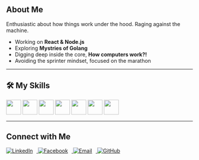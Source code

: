 ## About Me
Enthusiastic about how things work under the hood. Raging against the machine.
- Working on **React & Node.js**
- Exploring **Mystries of Golang**
- Digging deep inside the core, **How computers work?!**
- Avoiding the sprinter mindset, focused on the marathon

---

## 🛠️ My Skills

<p>
  <img src="https://cdn.jsdelivr.net/gh/devicons/devicon/icons/javascript/javascript-original.svg" height="40" />
  <img src="https://cdn.jsdelivr.net/gh/devicons/devicon/icons/react/react-original.svg" height="40" />
  <img src="https://cdn.jsdelivr.net/gh/devicons/devicon/icons/nodejs/nodejs-original.svg" height="40" />
  <img src="https://cdn.jsdelivr.net/gh/devicons/devicon/icons/mongodb/mongodb-original.svg" height="40" />
  <img src="https://cdn.jsdelivr.net/gh/devicons/devicon/icons/html5/html5-original.svg" height="40" />
  <img src="https://cdn.jsdelivr.net/gh/devicons/devicon/icons/css3/css3-original.svg" height="40" />
  <img src="https://cdn.jsdelivr.net/gh/devicons/devicon/icons/git/git-original.svg" height="40" />
</p>

---

## Connect with Me

<p>
  <a href="https://www.linkedin.com/in/anamul-hoque-shourov" target="_blank">
    <img src="https://img.shields.io/badge/LinkedIn-blue?logo=linkedin&logoColor=white" alt="LinkedIn" style="margin-right: 10px;" />
  </a>
  <a href="https://facebook.com/your-profile" target="_blank">
    <img src="https://img.shields.io/badge/Facebook-1877F2?logo=facebook&logoColor=white" alt="Facebook" style="margin-right: 10px;" />
  </a>
  <a href="mailto:your.email@example.com" target="_blank">
    <img src="https://img.shields.io/badge/Email-D14836?logo=gmail&logoColor=white" alt="Email" style="margin-right: 10px;" />
  </a>
  <a href="https://github.com/your-username" target="_blank">
    <img src="https://img.shields.io/badge/GitHub-100000?logo=github&logoColor=white" alt="GitHub" />
  </a>
</p>
